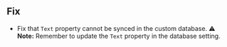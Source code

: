 ## Fix

- Fix that `Text` property cannot be synced in the custom database.
⚠️ **Note:** Remember to update the `Text` property in the database setting.
